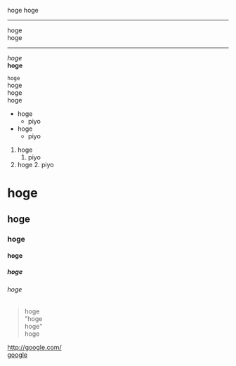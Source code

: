 ﻿hoge
hoge

---
hoge  
hoge

---
*hoge*  
**hoge**  

`hoge`  
    hoge  
    hoge  
    hoge  

* hoge
    * piyo
* hoge
    * piyo

1. hoge
    1. piyo
2. hoge
    2. piyo

# hoge
## hoge
### hoge
#### hoge
##### hoge
###### hoge

> hoge  
> "hoge  
hoge"  
> hoge

<http://google.com/>  
[google][google]

[google]: http://google.comet

